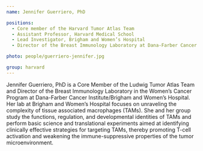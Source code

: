 ```yaml
---
name: Jennifer Guerriero, PhD

positions:
  - Core member of the Harvard Tumor Atlas Team
  - Assistant Professor, Harvard Medical School
  - Lead Investigator, Brigham and Women’s Hospital
  - Director of the Breast Immunology Laboratory at Dana-Farber Cancer Institute

photo: people/guerriero-jennifer.jpg

group: harvard
---
```


Jennifer Guerriero, PhD is a Core Member of the Ludwig Tumor Atlas Team and Director of the Breast Immunology Laboratory in the Women’s Cancer Program at Dana-Farber Cancer Institute/Brigham and Women’s Hospital. Her lab at Brigham and Women’s Hospital focuses on unraveling the complexity of tissue associated macrophages (TAMs). She and her group study the functions, regulation, and developmental identities of TAMs and perform basic science and translational experiments aimed at identifying clinically effective strategies for targeting TAMs, thereby promoting T-cell activation and weakening the immune-suppressive properties of the tumor microenvironment.
